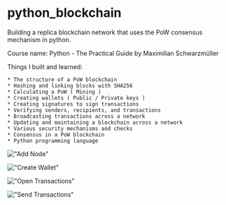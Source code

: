 # python_blockchain
 
 Building a replica blockchain network that uses the PoW consensus mechanism in python.

 Course name:
    Python - The Practical Guide by Maximilian Schwarzmüller
 
 Things I built and learned:
 
    * The structure of a PoW blockchain
    * Hashing and linking blocks with SHA256
    * Calculating a PoW ( Mining )
    * Creating wallets ( Public / Private keys )
    * Creating signatures to sign transactions
    * Verifying senders, recipients, and transactions
    * Broadcasting transactions across a network
    * Updating and maintaining a blockchain across a network
    * Various security mechanisms and checks
    * Consensus in a PoW blockchain
    * Python programming language
    
!["Add Node"](https://github.com/nicholasrwx/python_blockchain/blob/main/docs/add_node_to_network.png?raw=true)

!["Create Wallet"](https://github.com/nicholasrwx/python_blockchain/blob/main/docs/blockchain_index.png?raw=true)

!["Open Transactions"](https://github.com/nicholasrwx/python_blockchain/blob/main/docs/open_transaction.png?raw=true)

!["Send Transactions"](https://github.com/nicholasrwx/python_blockchain/blob/main/docs/send_transaction.png?raw=true)


